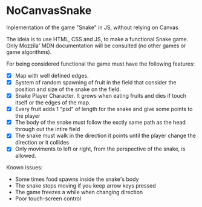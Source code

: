 # NoCanvasSnake
 Inplementation of the game "Snake" in JS, without relying on Canvas

 The ideia is to use HTML, CSS and JS, to make a functional Snake game.
 Only Mozzila' MDN documentation will be consulted (no other games or game algorithms).

 For being considered functional the game must have the following features:

- [x] Map with well defined edges.
- [x] System of random spawning of fruit in the field that consider the position and size of the snake on the field.
- [x] Snake Player Character. It grows when eating fruits and dies if touch itself or the edges of the map.
- [x] Every fruit adds 1 "pixl" of length for the snake and give some points to the player
- [x] The body of the snake must follow the exctly same path as the head through out the intire field
- [x] The snake must walk in the direction it points until the player change the direction or it collides
- [x] Only moviments to left or right, from the perspective of the snake, is allowed.

Known issues:
- Some times food spawns inside the snake's body
- The snake stops moving if you keep arrow keys pressed
- The game freezes a while when changing direction
- Poor touch-screen control
